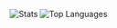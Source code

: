 ![Stats](https://github-readme-stats.vercel.app/api?username=dadayama&count_private=true&hide_title=true&show_icons=true&theme=graywhite)
![Top Languages](https://github-readme-stats.vercel.app/api/top-langs/?username=dadayama&hide_title=true&layout=compact&langs_count=10&theme=graywhite)
